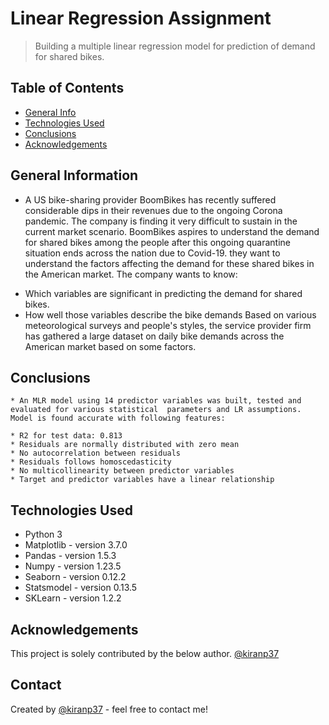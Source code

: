 # Linear Regression Assignment
> Building a multiple linear regression model for prediction of demand for shared bikes.


## Table of Contents
* [General Info](#general-information)
* [Technologies Used](#technologies-used)
* [Conclusions](#conclusions)
* [Acknowledgements](#acknowledgements)

<!-- You can include any other section that is pertinent to your problem -->

## General Information
- A US bike-sharing provider BoomBikes has recently suffered considerable dips in their revenues due to the ongoing Corona pandemic. The company is finding it very difficult to sustain in the current market scenario. BoomBikes aspires to understand the demand for shared bikes among the people after this ongoing quarantine situation ends across the nation due to Covid-19. they want to understand the factors affecting the demand for these shared bikes in the American market. The company wants to know:

* Which variables are significant in predicting the demand for shared bikes.
* How well those variables describe the bike demands
Based on various meteorological surveys and people's styles, the service provider firm has gathered a large dataset on daily bike demands across the American market based on some factors.

<!-- You don't have to answer all the questions - just the ones relevant to your project. -->

## Conclusions
    * An MLR model using 14 predictor variables was built, tested and evaluated for various statistical  parameters and LR assumptions. Model is found accurate with following features:

    * R2 for test data: 0.813
    * Residuals are normally distributed with zero mean
    * No autocorrelation between residuals
    * Residuals follows homoscedasticity
    * No multicollinearity between predictor variables
    * Target and predictor variables have a linear relationship

<!-- You don't have to answer all the questions - just the ones relevant to your project. -->


## Technologies Used
- Python 3
- Matplotlib - version 3.7.0
- Pandas 	 - version 1.5.3
- Numpy  	 - version 1.23.5
- Seaborn 	 - version 0.12.2
- Statsmodel - version 0.13.5
- SKLearn    - version 1.2.2

<!-- As the libraries versions keep on changing, it is recommended to mention the version of library used in this project -->

## Acknowledgements
This project is solely contributed by the below author.
 [@kiranp37](https://github.com/kiranp37/)


## Contact
Created by  [@kiranp37](https://github.com/kiranp37/) - feel free to contact me!


<!-- Optional -->
<!-- ## License -->
<!-- This project is open source and available under the [... License](). -->

<!-- You don't have to include all sections - just the one's relevant to your project -->